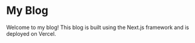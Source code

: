 # My Blog

Welcome to my blog! This blog is built using the Next.js framework and is deployed on Vercel.

